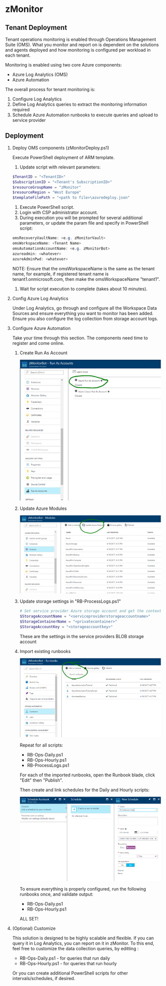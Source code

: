 # zMonitor

## Tenant Deployment

Tenant operations monitoring is enabled through Operations Management Suite (OMS). What you monitor and report on is dependent on the solutions and agents deployed and how monitoring is configured per workload in each tenant.

Monitoring is enabled using two core Azure components:

* Azure Log Analytics (OMS)
* Azure Automation

The overall process for tenant monitoring is:

1. Configure Log Analytics 
1. Define Log Analytics queries to extract the monitoring information required
1. Schedule Azure Automation runbooks to execute queries and upload to service provider

## Deployment

1. Deploy OMS components (zMonitorDeploy.ps1)

    Execute PowerShell deployment of ARM template.

    1. Update script with relevant parameters:
    ```PowerShell
    $TenantID = "<TenantID>"
    $SubscriptionID = "<Tenant's SubscriptionID>"
    $resourceGroupName = "zMonitor"
    $resourceRegion = "West Europe"
    $templateFilePath = "<path to file>\azuredeploy.json"
    ```
    1. Execute PowerShell script.
    1. Login with CSP administrator account.
    1. During execution you will be prompted for several additional parameters, or update the param file and specify in PowerShell script:
    ```PowerShell
    omsRecoveryVaultName: <e.g. zMonitorVault>
    omsWorkspaceName: <Tenant Name>
    omsAutomationAccountName: <e.g. zMonitorBot>
    azureadmin: <whatever>
    azureAdminPwd: <whatever>
    ```
    NOTE: Ensure that the omsWorkspaceName is the same as the tenant name, for example, if registered tenant name is tenant1.onmicrosoft.com, then make the omsWorkspaceName "tenant1".

    1. Wait for script execution to complete (takes about 10 minutes).

1. Config Azure Log Analytics

    Under Log Analytics, go through and configure all the Workspace Data Sources and ensure everything you want to monitor has been added. Ensure you also configure the log collection from storage account logs.

1. Configure Azure Automation

    Take your time through this section. The components need time to register and come online. 

    1. Create Run As Account

        ![Create Run As Account](images/snip_20170418162910.png)

    1. Update Azure Modules

        ![Update Azure Modules](images/snip_20170418163558.png)

    1. Update storage settings in "RB-ProcessLogs.ps1"

        ```PowerShell
        # Set service provider Azure storage account and get the context
        $StorageAccountName = "<serviceproviderstorageaccountname>"
        $StorageContainerName = "<privatecontainer>"
        $StorageAccountKey = "<storageaccountkey>"
        ```
        These are the settings in the service providers BLOB storage account 

    1. Import existing runbooks

        ![Import Runbooks](images/snip_20170418164421.png)

        Repeat for all scripts:
        * RB-Ops-Daily.ps1
        * RB-Ops-Hourly.ps1
        * RB-ProcessLogs.ps1

        For each of the imported runbooks, open the Runbook blade, click "Edit" then "Publish". 

        Then create and link schedules for the Daily and Hourly scripts:

        ![Example: Schedule Daily Runbook](images/snip_20170418185502.png)

        To ensure everything is properly configured, run the following runbooks once, and validate output:
        * RB-Ops-Daily.ps1
        * RB-Ops-Hourly.ps1

        ALL SET!

1. (Optional) Customize

    This solution is designed to be highly scalable and flexible. If you can query it in Log Analytics, you can report on it in zMonitor. To this end, feel free to customize the data collection queries, by editting :

    * RB-Ops-Daily.ps1 - for queries that run daily
    * RB-Ops-Hourly.ps1 - for queries that run hourly

    Or you can create additional PowerShell scripts for other intervals/schedules, if desired. 